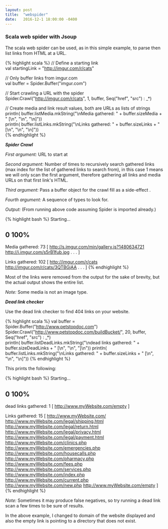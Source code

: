```yaml
---
layout: post
title:  "webspider"
date:   2016-12-1 18:00:00 -0400
---
```


### Scala web spider with Jsoup

The scala web spider can be used, as in this simple example, to parse then list links from HTML at a URL.

{% highlight scala %}
// Define a starting link                                                                             
val startingLink = "http://imgur.com/r/cats"                                                          

// Only buffer links from imgur.com                                                                   
val buffer = Spider.Buffer("imgur.com")                                                               

// Start crawling a URL with the spider                                                               
Spider.Crawl("http://imgur.com/r/cats", 1, buffer, Seq("href", "src") : _*)                           

// Create media and link result values, both are URLs as lists of strings                             
println( buffer.listMedia.mkString("\nMedia gathered: " + buffer.sizeMedia + " [\n", "\n", "\n]"))     
println( buffer.listLinks.mkString("\nLinks gathered: " + buffer.sizeLinks + " [\n", "\n", "\n]"))     
{% endhighlight %}

***Spider Crawl***

*First argument:*
URL to start at

*Second argument:*
Number of times to recursively search gathered links (max index for the list of gathered links to search from),
 in this case 1 means we will only scan the first argument, therefore gathering all links and media URLs
on that first link's HTML.

*Third argument:*
Pass a buffer object for the crawl fill as a side-effect .

*Fourth argument:*
A sequence of types to look for.

*Output:* (From running above code assuming Spider is imported already.)

{% highlight bash %}
Starting...

0                                                  100%
--------------------------------------------------
Media gathered: 73 [
http://s.imgur.com/min/gallery.js?1480634721
http://i.imgur.com/s5rB1fub.jpg
.
.
.  ]

Links gathered: 102 [
http://imgur.com/r/cats
http://imgur.com/r/cats/3QTBGjAA
.
.
.  ]
{% endhighlight %}

Most of the links were removed from the output for the sake of brevity, but the actual output shows the entire list.

*Note:* Some media is not an image type.

***Dead link checker***

Use the dead link checker to find 404 links on your website.

{% highlight scala %}
val buffer = Spider.Buffer("http://www.petstopdoc.com")                                           
Spider.Crawl("http://www.petstopdoc.com/buildBucket/", 20, buffer, Seq("href", "src") : _*)           
println( buffer.listDeadLinks.mkString("\ndead links gathered: " + buffer.sizeDeadLinks + " [\n", "\n", "]\n"))
println( buffer.listLinks.mkString("\nLinks gathered: " + buffer.sizeLinks + " [\n", "\n", "\n]")) 
{% endhighlight %}

This prints the following:

{% highlight bash %}
Starting...

0                                                  100%
----------------------------------------------------
dead links gathered: 1 [
http://www.myWebsite.com/empty
]

Links gathered: 15 [
http://www.myWebsite.com/
http://www.myWebsite.com/legal/shipping.html
http://www.myWebsite.com/legal/return.html
http://www.myWebsite.com/legal/privacy.html
http://www.myWebsite.com/legal/payment.html
http://www.myWebsite.com/clinics.php
http://www.myWebsite.com/emergencies.php
http://www.myWebsite.com/housecalls.php
http://www.myWebsite.com/pharmacy.php
http://www.myWebsite.com/fees.php
http://www.myWebsite.com/services.php
http://www.myWebsite.com/index.php
http://www.myWebsite.com/current.php
http://www.myWebsite.com/new.php
http://www.myWebsite.com/empty
]
{% endhighlight %}

*Note:* Sometimes it may produce false negatives, so try running a dead link scan a few times to be sure of results.

In the above example, I changed to domain of the website displayed and also the empty link is pointing to a directory that does not exist.
